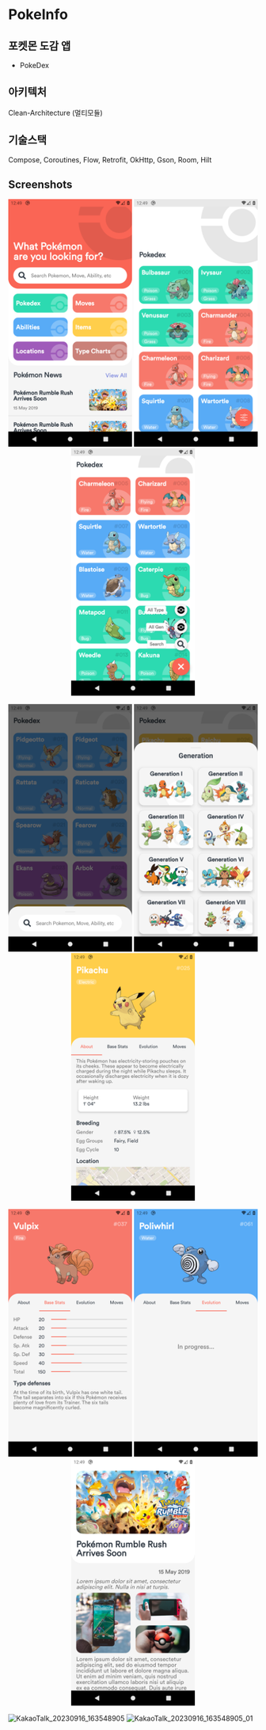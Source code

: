 # PokeInfo

## 포켓몬 도감 앱
- PokeDex

## 아키텍처
Clean-Architecture (멀티모듈)

## 기술스택
Compose, Coroutines, Flow, Retrofit, OkHttp, Gson, Room, Hilt

## Screenshots
<p align="center">
  <img src="screenshots/home.png" width="250" alt="Home">
  <img src="screenshots/pokedex.png" width="250" alt="Pokedex">
  <img src="screenshots/pokedex-fab.png" width="250" alt="Pokedex FAB">
</p>

<p align="center">
  <img src="screenshots/pokedex-fab-search.png" width="250" alt="Pokedex Search">
  <img src="screenshots/pokedex-fab-generation.png" width="250" alt="Pokedex Generation">
  <img src="screenshots/pokemon-info-about.png" width="250" alt="Pokemon Info - About">
</p>

<p align="center">
  <img src="screenshots/pokemon-info-base-stats.png" width="250" alt="Pokemon Info - Base Stats">
  <img src="screenshots/pokemon-info-evolution.png" width="250" alt="Pokemon Info - Evolution">
  <img src="screenshots/news-detail.png" width="250" alt="News Detail">
</p>

![KakaoTalk_20230916_163548905](https://github.com/woosang1/PokeInfo/assets/45825518/0a2b2e05-0b11-44bf-9f8a-e5fb3bccb4e2)
![KakaoTalk_20230916_163548905_01](https://github.com/woosang1/PokeInfo/assets/45825518/65e4825e-1edc-49dd-8dcc-7f902a3158f9)
